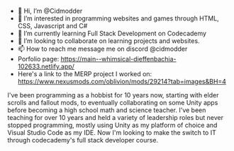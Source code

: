 - 👋 Hi, I’m @Cidmodder
- 👀 I’m interested in programming websites and games through HTML, CSS, Javascript and C#
- 🌱 I’m currently learning Full Stack Development on Codecademy
- 💞️ I’m looking to collaborate on learning projects and websites.
- 📫 How to reach me message me on discord @cidmodder
- Porfolio page: https://main--whimsical-dieffenbachia-102633.netlify.app/
- Here's a link to the MERP project I worked on: https://www.nexusmods.com/oblivion/mods/29214?tab=images&BH=4

I've been programming as a hobbist for 10 years now, starting with elder scrolls and fallout mods, to eventually collaborating on some Unity apps before becoming a high school math and science teacher.
I've been teaching for over 10 years and held a variety of leadership roles but never stopped programming, mostly using Unity as my platform of choice and Visual Studio Code as my IDE.
Now I'm looking to make the switch to IT through codecademy's full stack developer course.

<!---
Cidmodder/Cidmodder is a ✨ special ✨ repository because its `README.md` (this file) appears on your GitHub profile.
You can click the Preview link to take a look at your changes.
--->
